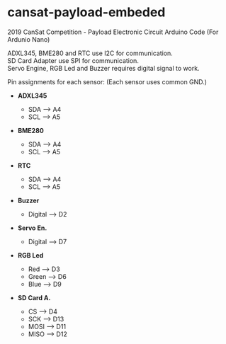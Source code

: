 # cansat-payload-embeded
2019 CanSat Competition - Payload Electronic Circuit Arduino Code (For Ardunio Nano)

ADXL345, BME280 and RTC use I2C for communication.  
SD Card Adapter use SPI for communication.  
Servo Engine, RGB Led and Buzzer requires digital signal to work. 

Pin assignments for each sensor: (Each sensor uses common GND.)  

* **ADXL345**
  + SDA --> A4
  + SCL --> A5
        
* **BME280**
  + SDA --> A4    
  + SCL --> A5  
        
* **RTC** 
  + SDA --> A4  
  + SCL --> A5  
        
* **Buzzer**
  + Digital --> D2   
        
* **Servo En.**
  + Digital --> D7   

* **RGB Led**
  + Red --> D3  
  + Green --> D6  
  + Blue --> D9 
  
* **SD Card A.**
  + CS --> D4
  + SCK --> D13
  + MOSI --> D11
  + MISO --> D12
